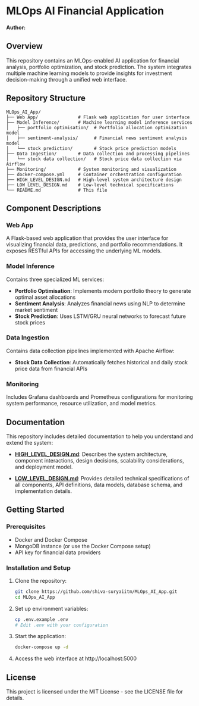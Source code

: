 # MLOps AI Financial Application

**Author:**

## Overview

This repository contains an MLOps-enabled AI application for financial analysis, portfolio optimization, and stock prediction. The system integrates multiple machine learning models to provide insights for investment decision-making through a unified web interface.

## Repository Structure

```
MLOps_AI_App/
├── Web App/               # Flask web application for user interface
├── Model Inference/       # Machine learning model inference services
│   ├── portfolio optimisation/  # Portfolio allocation optimization model
│   ├── sentiment-analysis/      # Financial news sentiment analysis model
│   └── stock prediction/        # Stock price prediction models
├── Data Ingestion/        # Data collection and processing pipelines
│   └── stock data collection/   # Stock price data collection via Airflow
├── Monitoring/            # System monitoring and visualization
├── docker-compose.yml     # Container orchestration configuration
├── HIGH_LEVEL_DESIGN.md   # High-level system architecture design
├── LOW_LEVEL_DESIGN.md    # Low-level technical specifications
└── README.md              # This file
```

## Component Descriptions

### Web App

A Flask-based web application that provides the user interface for visualizing financial data, predictions, and portfolio recommendations. It exposes RESTful APIs for accessing the underlying ML models.

### Model Inference

Contains three specialized ML services:

- **Portfolio Optimisation**: Implements modern portfolio theory to generate optimal asset allocations
- **Sentiment Analysis**: Analyzes financial news using NLP to determine market sentiment
- **Stock Prediction**: Uses LSTM/GRU neural networks to forecast future stock prices

### Data Ingestion

Contains data collection pipelines implemented with Apache Airflow:

- **Stock Data Collection**: Automatically fetches historical and daily stock price data from financial APIs

### Monitoring

Includes Grafana dashboards and Prometheus configurations for monitoring system performance, resource utilization, and model metrics.

## Documentation

This repository includes detailed documentation to help you understand and extend the system:

- **[HIGH_LEVEL_DESIGN.md](HIGH_LEVEL_DESIGN.md)**: Describes the system architecture, component interactions, design decisions, scalability considerations, and deployment model.

- **[LOW_LEVEL_DESIGN.md](LOW_LEVEL_DESIGN.md)**: Provides detailed technical specifications of all components, API definitions, data models, database schema, and implementation details.

## Getting Started

### Prerequisites

- Docker and Docker Compose
- MongoDB instance (or use the Docker Compose setup)
- API key for financial data providers

### Installation and Setup

1. Clone the repository:

   ```bash
   git clone https://github.com/shiva-suryaiitm/MLOps_AI_App.git
   cd MLOps_AI_App
   ```

2. Set up environment variables:

   ```bash
   cp .env.example .env
   # Edit .env with your configuration
   ```

3. Start the application:

   ```bash
   docker-compose up -d
   ```

4. Access the web interface at http://localhost:5000

## License

This project is licensed under the MIT License - see the LICENSE file for details.
